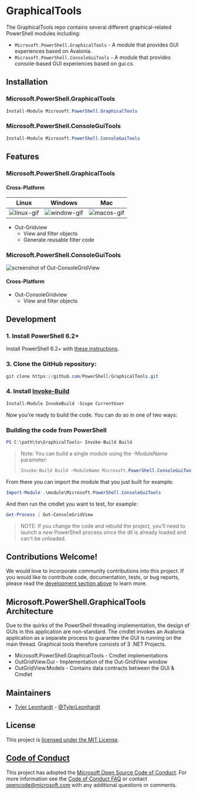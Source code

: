 # GraphicalTools

The GraphicalTools repo contains several different graphical-related PowerShell modules including:

* `Microsoft.PowerShell.GraphicalTools` - A module that provides GUI experiences based on Avalonia.
* `Microsoft.PowerShell.ConsoleGuiTools` - A module that provides console-based GUI experiences based on gui.cs.

## Installation

### Microsoft.PowerShell.GraphicalTools

```powershell
Install-Module Microsoft.PowerShell.GraphicalTools
```

### Microsoft.PowerShell.ConsoleGuiTools

```powershell
Install-Module Microsoft.PowerShell.ConsoleGuiTools
```

## Features

### Microsoft.PowerShell.GraphicalTools

#### Cross-Platform
|Linux   |Windows   |Mac   |
|---|---|---|
| ![linux-gif](https://powershell.github.io/PowerShell-Blog/Images/2019-08-13-OutGridView-Returns/OutGridViewLinux.gif) |  ![window-gif](https://powershell.github.io/PowerShell-Blog/Images/2019-08-13-OutGridView-Returns/OutGridViewWindows.gif) | ![macos-gif](https://powershell.github.io/PowerShell-Blog/Images/2019-08-13-OutGridView-Returns/OutGridViewMac.gif)|

- Out-Gridview
    - View and filter objects
    - Generate reusable filter code

### Microsoft.PowerShell.ConsoleGuiTools

![screenshot of Out-ConsoleGridView](https://pbs.twimg.com/media/ESyWfiqUYAA_t6q?format=jpg&name=medium)

#### Cross-Platform

- Out-ConsoleGridview
    - View and filter objects

## Development

### 1. Install PowerShell 6.2+

Install PowerShell 6.2+ with [these instructions](https://github.com/PowerShell/PowerShell#get-powershell).

### 3. Clone the GitHub repository:

```powershell
git clone https://github.com/PowerShell/GraphicalTools.git
```

### 4. Install [Invoke-Build](https://github.com/nightroman/Invoke-Build)

```powershell
Install-Module InvokeBuild -Scope CurrentUser
```

Now you're ready to build the code.  You can do so in one of two ways:

### Building the code from PowerShell

```powershell
PS C:\path\to\GraphicalTools> Invoke-Build Build
```

> Note: You can build a single module using the -ModuleName parameter:
>
> ```powershell
> Invoke-Build Build -ModuleName Microsoft.PowerShell.ConsoleGuiTools
> ```

From there you can import the module that you just built for example:

```powershell
Import-Module .\module\Microsoft.PowerShell.ConsoleGuiTools
```

And then run the cmdlet you want to test, for example:

```powershell
Get-Process | Out-ConsoleGridView
```

> NOTE: If you change the code and rebuild the project, you'll need to launch a
> _new_ PowerShell process since the dll is already loaded and can't be unloaded.

## Contributions Welcome!

We would love to incorporate community contributions into this project.  If you would like to
contribute code, documentation, tests, or bug reports, please read the [development section above](https://github.com/PowerShell/GraphicalTools#development) to learn more.

## Microsoft.PowerShell.GraphicalTools Architecture

Due to the quirks of the PowerShell threading implementation, the design of GUIs in this application are non-standard. The cmdlet invokes an Avalonia application as a separate process to guarantee the GUI is running on the main thread. Graphical tools therefore consists of 3 .NET Projects. 

- Microsoft.PowerShell.GraphicalTools - Cmdlet implementations
- OutGridView.Gui - Implementation of the Out-GridView window
- OutGridView.Models - Contains data contracts between the GUI & Cmdlet

## Maintainers

- [Tyler Leonhardt](https://github.com/tylerleonhardt) - [@TylerLeonhardt](http://twitter.com/tylerleonhardt)

## License

This project is [licensed under the MIT License](LICENSE).

## [Code of Conduct][conduct-md]

This project has adopted the [Microsoft Open Source Code of Conduct][conduct-code].
For more information see the [Code of Conduct FAQ][conduct-FAQ] or contact [opencode@microsoft.com][conduct-email] with any additional questions or comments.

[conduct-code]: https://opensource.microsoft.com/codeofconduct/
[conduct-FAQ]: https://opensource.microsoft.com/codeofconduct/faq/
[conduct-email]: mailto:opencode@microsoft.com
[conduct-md]: https://github.com/PowerShell/GraphicalTools/tree/master/CODE_OF_CONDUCT.md
